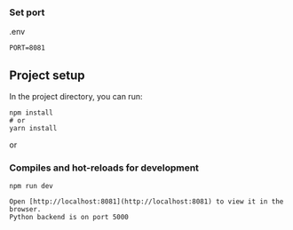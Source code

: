 ### Set port
.env
```
PORT=8081
```

## Project setup

In the project directory, you can run:

```
npm install
# or
yarn install
```

or

### Compiles and hot-reloads for development

```
npm run dev

Open [http://localhost:8081](http://localhost:8081) to view it in the browser.
Python backend is on port 5000